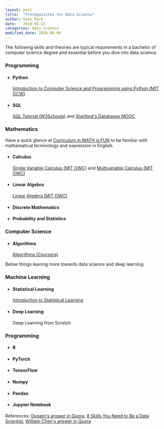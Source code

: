 ```yaml
---
layout: post
title:  "Prerequisites for Data Science"
author: Syen Park
date:   2018-05-15
categories: data_science
modified_date: 2018-06-08
---
```


The following skills and theories are typical requirements in a bachelor of computer science degree and essential before you dive into data science.

### __Programming__
- #### Python
    [Introduction to Computer Science and Programming using Python (MIT OCW)](https://www.edx.org/course/introduction-computer-science-mitx-6-00-1x-11?utm_source=OCW&utm_medium=CHP&utm_campaign=OCW)
    
- #### SQL
    [SQL Tutorial (W3Schools)](https://www.w3schools.com/sql/) and [Stanford's Databases MOOC](https://cs.stanford.edu/people/widom/DB-mooc.html)

### __Mathematics__
Have a quick glance at [Curriculum in MATH is FUN](https://www.mathsisfun.com/links/index-curriculum.html) to be familiar with mathematical terminology and expression in English.

- #### Calculus
    [Single Variable Calculus (MIT OWC)](https://ocw.mit.edu/courses/mathematics/18-01sc-single-variable-calculus-fall-2010/) and [Multivariable Calculus (MIT OWC)](https://ocw.mit.edu/courses/mathematics/18-02sc-multivariable-calculus-fall-2010/)

- #### Linear Algebra
    [Linear Algebra (MIT OWC)](https://ocw.mit.edu/courses/mathematics/18-06sc-linear-algebra-fall-2011/)
- #### Discrete Mathematics
- #### Probability and Statistics

### __Computer Science__
- #### Algorithms
    [Algorithms (Coursera)](https://www.coursera.org/specializations/algorithms)

Below things leaning more towards data science and deep learning.
    
### __Machine Learning__
- #### Statistical Learning
    [Introduction to Statistical Learning](http://www-bcf.usc.edu/~gareth/ISL/index.html)
- #### Deep Learning
    Deep Learning from Scratch

### __Programming__
- #### R
- #### PyTorch
- #### TensorFlow
- #### Numpy
- #### Pandas
- #### Jupyter Notebook

References:
[Dugam's answer in Quora](https://www.quora.com/What-are-the-skills-required-for-big-data-jobs-such-as-a-data-analyst-data-engineer-or-data-developer/answer/Akash-Dugam), [8 Skills You Need to Be a Data Scientist](https://blog.udacity.com/2014/11/data-science-job-skills.html), [William Chen's answer in Quora](https://www.quora.com/How-can-I-become-a-data-scientist-1/answers/4451343?share=e33a5067&srid=pQKQw)

